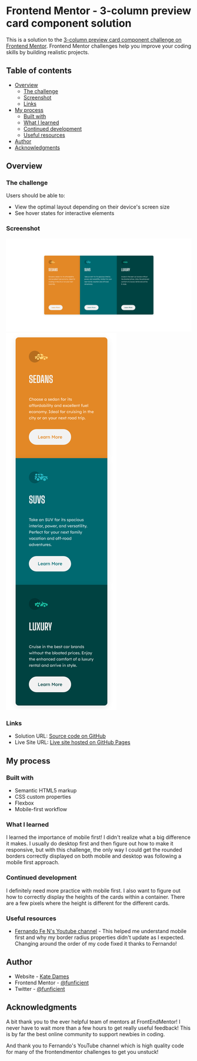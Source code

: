# Frontend Mentor - 3-column preview card component solution

This is a solution to the [3-column preview card component challenge on Frontend Mentor](https://www.frontendmentor.io/challenges/3column-preview-card-component-pH92eAR2-). Frontend Mentor challenges help you improve your coding skills by building realistic projects.

## Table of contents

- [Overview](#overview)
  - [The challenge](#the-challenge)
  - [Screenshot](#screenshot)
  - [Links](#links)
- [My process](#my-process)
  - [Built with](#built-with)
  - [What I learned](#what-i-learned)
  - [Continued development](#continued-development)
  - [Useful resources](#useful-resources)
- [Author](#author)
- [Acknowledgments](#acknowledgments)

## Overview

### The challenge

Users should be able to:

- View the optimal layout depending on their device's screen size
- See hover states for interactive elements

### Screenshot

![Desktop preview](/images/cards-desktop.png)
![Mobile preview](/images/cards-mobile.png)

### Links

- Solution URL: [Source code on GitHub](https://github.com/funficient/fem-3-col-card)
- Live Site URL: [Live site hosted on GitHub Pages](https://funficient.github.io/fem-3-col-card/)

## My process

### Built with

- Semantic HTML5 markup
- CSS custom properties
- Flexbox
- Mobile-first workflow

### What I learned

I learned the importance of mobile first! I didn't realize what a big difference it makes. I usually do desktop first and then figure out how to make it responsive, but with this challenge, the only way I could get the rounded borders correctly displayed on both mobile and desktop was following a mobile first approach.

### Continued development

I definitely need more practice with mobile first. I also want to figure out how to correctly display the heights of the cards within a container. There are a few pixels where the height is different for the different cards.

### Useful resources

- [Fernando Fe N's Youtube channel](https://www.youtube.com/watch?v=ktqHLWab1-0) - This helped me understand mobile first and why my border radius properties didn't update as I expected. Changing around the order of my code fixed it thanks to Fernando!

## Author

- Website - [Kate Dames](https://www.funficient.com)
- Frontend Mentor - [@funficient](https://www.frontendmentor.io/profile/funficient)
- Twitter - [@funficient](https://www.twitter.com/funficient)

## Acknowledgments

A bit thank you to the ever helpful team of mentors at FrontEndMentor! I never have to wait more than a few hours to get really useful feedback! This is by far the best online community to support newbies in coding.

And thank you to Fernando's YouTube channel which is high quality code for many of the frontendmentor challenges to get you unstuck!
